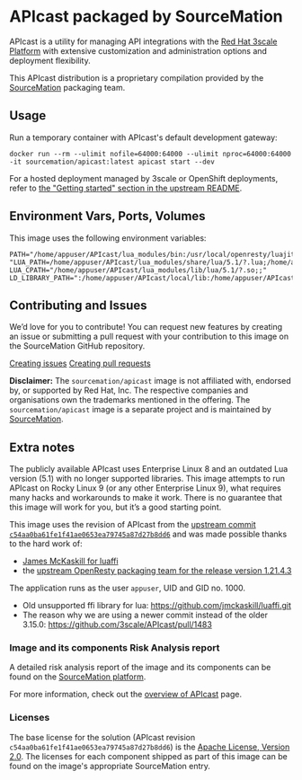 # APIcast packaged by SourceMation

APIcast is a utility for managing API integrations with the [Red Hat 3scale
Platform](https://www.redhat.com/en/technologies/jboss-middleware/3scale) with
extensive customization and administration options and deployment flexibility.

This APIcast distribution is a proprietary compilation provided by the
[SourceMation](https://sourcemation.com) packaging team.

## Usage

Run a temporary container with APIcast's default development gateway:

```
docker run --rm --ulimit nofile=64000:64000 --ulimit nproc=64000:64000 -it sourcemation/apicast:latest apicast start --dev
```

For a hosted deployment managed by 3scale or OpenShift deployments, refer to
[the "Getting started" section in the upstream
README](https://github.com/3scale/APIcast/tree/c54aa0ba61fe1f41ae0653ea79745a87d27b8dd6?tab=readme-ov-file#getting-started).

## Environment Vars, Ports, Volumes

This image uses the following environment variables:

```
PATH="/home/appuser/APIcast/lua_modules/bin:/usr/local/openresty/luajit/bin/:/home/appuser/APIcast/bin:/usr/local/sbin:/usr/local/bin:/usr/sbin:/usr/bin:/sbin:/bin"
"LUA_PATH=/home/appuser/APIcast/lua_modules/share/lua/5.1/?.lua;/home/appuser/APIcast/lua_modules/bin/lua_modules/share/lua/5.1/?/init.lua;/usr/lib64/lua/5.1/?.lua;/usr/share/lua/5.1/?.lua"
LUA_CPATH="/home/appuser/APIcast/lua_modules/lib/lua/5.1/?.so;;"
LD_LIBRARY_PATH=":/home/appuser/APIcast/local/lib:/home/appuser/APIcast/lua_modules/lib"
```

## Contributing and Issues

We’d love for you to contribute! You can request new features by
creating an issue or submitting a pull request with your contribution to
this image on the SourceMation GitHub repository.

[Creating issues](https://github.com/SourceMation/containers/issues/new)
[Creating pull
requests](https://github.com/SourceMation/containers/compare)

**Disclaimer:** The `sourcemation/apicast` image is not affiliated with,
endorsed by, or supported by Red Hat, Inc. The respective companies and
organisations own the trademarks mentioned in the offering. The
`sourcemation/apicast` image is a separate project and is maintained by
[SourceMation](https://sourcemation.com).

## Extra notes

The publicly available APIcast uses Enterprise Linux 8 and an outdated Lua
version (5.1) with no longer supported libraries. This image attempts to run
APIcast on Rocky Linux 9 (or any other Enterprise Linux 9), what requires many
hacks and workarounds to make it work. There is no guarantee that this image
will work for you, but it’s a good starting point.

This image uses the revision of APIcast from the [upstream commit
`c54aa0ba61fe1f41ae0653ea79745a87d27b8dd6`](https://github.com/3scale/APIcast/tree/c54aa0ba61fe1f41ae0653ea79745a87d27b8dd6)
and was made possible thanks to the hard work of:

- [James McKaskill for luaffi](https://github.com/jmckaskill/luaffi.git)
- the [upstream OpenResty packaging team for the release version
  1.21.4.3](https://openresty.org/en/linux-packages.html)

The application runs as the user `appuser`, UID and GID no. 1000.

- Old unsupported ffi library for lua:
  https://github.com/jmckaskill/luaffi.git
- The reason why we are using a newer commit instead of the older 3.15.0:
  https://github.com/3scale/APIcast/pull/1483

### Image and its components Risk Analysis report

A detailed risk analysis report of the image and its components can be
found on the [SourceMation
platform](https://sourcemation.com).

For more information, check out the [overview of
APIcast](https://docs.redhat.com/en/documentation/red_hat_3scale_api_management/2.3/html/deployment_options/apicast-overview)
page.

### Licenses

The base license for the solution (APIcast revision
`c54aa0ba61fe1f41ae0653ea79745a87d27b8dd6`) is the [Apache License, Version
2.0](https://github.com/3scale/APIcast/blob/c54aa0ba61fe1f41ae0653ea79745a87d27b8dd6/LICENSE).
The licenses for each component shipped as part of this image can be found on
the image's appropriate SourceMation entry.
